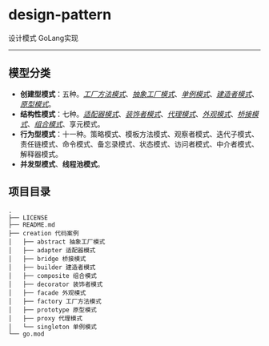 # design-pattern
设计模式 GoLang实现

---
## 模型分类
* **创建型模式**：五种。[*工厂方法模式*][1]、[*抽象工厂模式*][2]、[*单例模式*][3]、[*建造者模式*][4]、[*原型模式*][5]。
* **结构性模式**：七种。[*适配器模式*][6]、[*装饰者模式*][7]、[*代理模式*][8]、[*外观模式*][9]、[*桥接模式*][10]、[*组合模式*][11]、享元模式。
* **行为型模式**：十一种。策略模式、模板方法模式、观察者模式、迭代子模式、责任链模式、命令模式、备忘录模式、状态模式、访问者模式、中介者模式、解释器模式。
* **并发型模式**、**线程池模式**。

[1]: https://github.com/wg2019/design-pattern/tree/master/creation/factory
[2]: https://github.com/wg2019/design-pattern/tree/master/creation/abstract
[3]: https://github.com/wg2019/design-pattern/tree/master/creation/singleton
[4]: https://github.com/wg2019/design-pattern/tree/master/creation/builder
[5]: https://github.com/wg2019/design-pattern/tree/master/creation/prototype
[6]: https://github.com/wg2019/design-pattern/tree/master/creation/adapter
[7]: https://github.com/wg2019/design-pattern/tree/master/creation/decorator
[8]: https://github.com/wg2019/design-pattern/tree/master/creation/proxy
[9]: https://github.com/wg2019/design-pattern/tree/master/creation/facade
[10]: https://github.com/wg2019/design-pattern/tree/master/creation/bridge
[11]: https://github.com/wg2019/design-pattern/tree/master/creation/composite
## 项目目录
```
.
├── LICENSE
├── README.md
├── creation 代码案例
│   ├── abstract 抽象工厂模式
│   ├── adapter 适配器模式
│   ├── bridge 桥接模式
│   ├── builder 建造者模式
│   ├── composite 组合模式
│   ├── decorator 装饰者模式
│   ├── facade 外观模式
│   ├── factory 工厂方法模式
│   ├── prototype 原型模式
│   ├── proxy 代理模式
│   └── singleton 单例模式
└── go.mod
```


